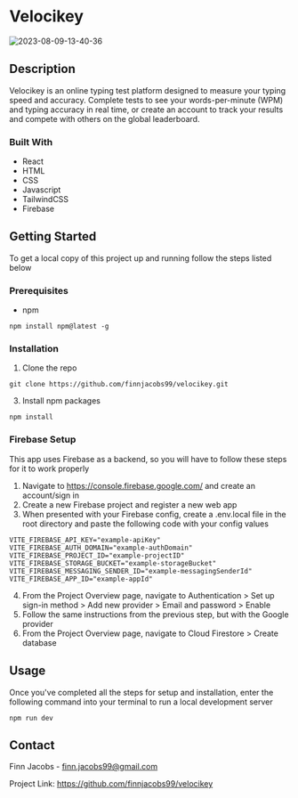 # Velocikey
![2023-08-09-13-40-36](https://github.com/finnjacobs99/velocikey/assets/32391644/1870303b-86d8-410c-9df2-cd9640f71c2a)

## Description
Velocikey is an online typing test platform designed to measure your typing speed and accuracy. Complete tests to see your words-per-minute (WPM) and typing accuracy in real time, or create an account to track your results and compete with others on the global leaderboard.

### Built With
- React
- HTML
- CSS
- Javascript
- TailwindCSS
- Firebase

## Getting Started
To get a local copy of this project up and running follow the steps listed below

### Prerequisites
- npm
```
npm install npm@latest -g
```

### Installation
1. Clone the repo
```
git clone https://github.com/finnjacobs99/velocikey.git
```

3. Install npm packages
```
npm install
```

### Firebase Setup
This app uses Firebase as a backend, so you will have to follow these steps for it to work properly

1. Navigate to https://console.firebase.google.com/ and create an account/sign in
2. Create a new Firebase project and register a new web app
3. When presented with your Firebase config, create a .env.local file in the root directory and paste the following code with your config values
```
VITE_FIREBASE_API_KEY="example-apiKey"
VITE_FIREBASE_AUTH_DOMAIN="example-authDomain"
VITE_FIREBASE_PROJECT_ID="example-projectID"
VITE_FIREBASE_STORAGE_BUCKET="example-storageBucket"
VITE_FIREBASE_MESSAGING_SENDER_ID="example-messagingSenderId"
VITE_FIREBASE_APP_ID="example-appId"
```
4. From the Project Overview page, navigate to Authentication > Set up sign-in method > Add new provider > Email and password > Enable
5. Follow the same instructions from the previous step, but with the Google provider
6. From the Project Overview page, navigate to Cloud Firestore > Create database

## Usage
Once you've completed all the steps for setup and installation, enter the following command into your terminal to run a local development server
```
npm run dev
```

## Contact
Finn Jacobs - finn.jacobs99@gmail.com

Project Link: https://github.com/finnjacobs99/velocikey
